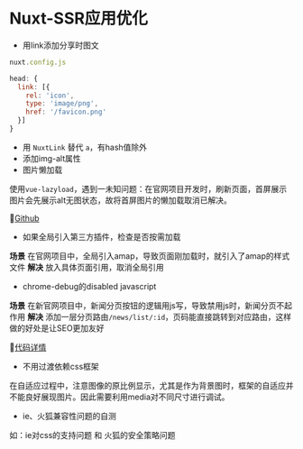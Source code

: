 # Nuxt-SSR应用优化

- 用link添加分享时图文

```js
nuxt.config.js

head: {
  link: [{
    rel: 'icon',
    type: 'image/png',
    href: '/favicon.png'
  }]
}
```

- 用 ```NuxtLink``` 替代 ```a```，有hash值除外
- 添加img-alt属性
- 图片懒加载
  
使用```vue-lazyload```，遇到一未知问题：在官网项目开发时，刷新页面，首屏展示图片会先展示alt无图状态，故将首屏图片的懒加载取消已解决。

💬[Github](https://github.com/hilongjw/vue-lazyload)

- 如果全局引入第三方插件，检查是否按需加载

**场景**
在官网项目中，全局引入amap，导致页面刚加载时，就引入了amap的样式文件
**解决**
放入具体页面引用，取消全局引用

- chrome-debug的disabled javascript

**场景**
在新官网项目中，新闻分页按钮的逻辑用js写，导致禁用js时，新闻分页不起作用
**解决**
添加一层分页路由```/news/list/:id```，页码能直接跳转到对应路由，这样做的好处是让SEO更加友好

💬[代码详情](https://gitlab.bigtree.com/fe/official/bigtreefinance-www/commit/bfee875c52258595b667fcf3c22ad7784a100928)

- 不用过渡依赖css框架

在自适应过程中，注意图像的原比例显示，尤其是作为背景图时，框架的自适应并不能良好展现图片。因此需要利用media对不同尺寸进行调试。

- ie、火狐兼容性问题的自测

如：ie对css的支持问题 和 火狐的安全策略问题
